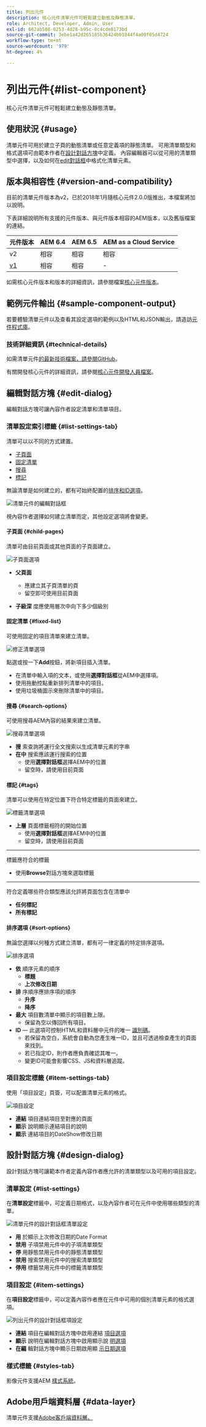 ```yaml
---
title: 列出元件
description: 核心元件清單元件可輕鬆建立動態及靜態清單。
role: Architect, Developer, Admin, User
exl-id: 662ab508-0253-4d28-b95c-8c4cde8173bd
source-git-commit: 3ebe1a42d265185b36424b01844f4a00f05d4724
workflow-type: tm+mt
source-wordcount: '979'
ht-degree: 4%

---
```


# 列出元件{#list-component}

核心元件清單元件可輕鬆建立動態及靜態清單。

## 使用狀況 {#usage}

清單元件可用於建立子頁的動態清單或任意定義項的靜態清單。 可用清單類型和格式選項可由範本作者在[設計對話方塊](#design-dialog)中定義。 內容編輯器可以從可用的清單類型中選擇，以及如何在[edit對話框](#edit-dialog)中格式化清單元素。

## 版本與相容性 {#version-and-compatibility}

目前的清單元件版本為v2，已於2018年1月隨核心元件2.0.0版推出，本檔案將加以說明。

下表詳細說明所有支援的元件版本、與元件版本相容的AEM版本，以及舊版檔案的連結。

| 元件版本 | AEM 6.4 | AEM 6.5 | AEM as a Cloud Service  |
|--- |--- |--- |---|
| v2 | 相容 | 相容 | 相容 |
| [v1](v1/list-v1.md) | 相容 | 相容 | - |

如需核心元件版本和版本的詳細資訊，請參閱檔案[核心元件版本](/help/versions.md)。

## 範例元件輸出 {#sample-component-output}

若要體驗清單元件以及查看其設定選項的範例以及HTML和JSON輸出，請造訪[元件程式庫](https://adobe.com/go/aem_cmp_library_list)。

### 技術詳細資訊 {#technical-details}

如需清單元件[的最新技術檔案，請參閱GitHub](https://adobe.com/go/aem_cmp_tech_list_v2)。

有關開發核心元件的詳細資訊，請參閱[核心元件開發人員檔案](/help/developing/overview.md)。

## 編輯對話方塊 {#edit-dialog}

編輯對話方塊可讓內容作者設定清單和清單項目。

### 清單設定索引標籤 {#list-settings-tab}

清單可以以不同的方式建置。

* [子頁面](#child-pages)
* [固定清單](#fixed-list)
* [搜尋](#search-options)
* [標記](#tags)

無論清單是如何建立的，都有可始終配置的[排序和ID選項](#sort-options)。

![清單元件的編輯對話框](/help/assets/list-edit.png)

視內容作者選擇如何建立清單而定，其他設定選項將會變更。

#### 子頁面 {#child-pages}

清單可由目前頁面或其他頁面的子頁面建立。

![子頁面選項](/help/assets/list-edit-child-pages.png)

* **父頁面**
   * 應建立其子頁清單的頁
   * 留空即可使用目前頁面

* **子級深**
度應使用層次中向下多少個級別

#### 固定清單 {#fixed-list}

可使用固定的項目清單來建立清單。

![修正清單選項](/help/assets/list-edit-fixed.png)

點選或按一下&#x200B;**Add**&#x200B;按鈕，將新項目插入清單。

* 在清單中輸入項的文本，或使用&#x200B;**選擇對話框**&#x200B;從AEM中選擇項。
* 使用拖動控點重新排列清單中的項目。
* 使用垃圾桶圖示來刪除清單中的項目。

#### 搜尋 {#search-options}

可使用搜尋AEM內容的結果來建立清單。

![搜尋清單選項](/help/assets/list-edit-search.png)

* **搜**
索查詢將運行全文搜索以生成清單元素的字串
* **在中**
搜索應該運行搜索的位置
   * 使用&#x200B;**選擇對話框**&#x200B;選擇AEM中的位置
   * 留空時，請使用目前頁面

#### 標記 {#tags}

清單可以使用在特定位置下符合特定標籤的頁面來建立。

![標籤清單選項](/help/assets/list-edit-tags.png)

* **上層**
頁面標籤相符的開始位置
   * 使用&#x200B;**選擇對話框**&#x200B;選擇AEM中的位置
   * 留空時，請使用目前頁面
* ****
標籤應符合的標籤
   * 使用&#x200B;**Browse**&#x200B;對話方塊來選取標籤
* ****
符合定義哪些符合類型應該允許將頁面包含在清單中
   * **任何標記**
   * **所有標記**

#### 排序選項 {#sort-options}

無論您選擇以何種方式建立清單，都有可一律定義的特定排序選項。

![排序選項](/help/assets/list-edit-sort-options.png)

* **依**
順序元素的順序
   * **標題**
   * **上次修改日期**
* **排**
序順序應排序項的順序
   * **升序**
   * **降序**
* **最大**
項目數清單中顯示的項目數上限。
   * 保留為空以傳回所有項目。
* **ID**  — 此選項可控制HTML和資料層中元件的唯一 [識別碼](/help/developing/data-layer/overview.md)。
   * 若保留為空白，系統會自動為您產生唯一ID，並且可透過檢查產生的頁面來找到。
   * 若已指定ID，則作者應負責確認其唯一。
   * 變更ID可能會影響CSS、JS和資料層追蹤。

### 項目設定標籤 {#item-settings-tab}

使用「項目設定」頁簽，可以配置清單元素的格式。

![項目設定](/help/assets/list-edit-items.png)

* **連結**
項目連結項目至對應的頁面
* **顯示**
說明顯示連結項目的說明
* **顯示**
連結項目的DateShow修改日期

## 設計對話方塊 {#design-dialog}

設計對話方塊可讓範本作者定義內容作者應允許的清單類型以及可用的項目設定。

### 清單設定 {#list-settings}

在&#x200B;**清單設定**&#x200B;標籤中，可定義日期格式，以及內容作者可在元件中使用哪些類型的清單。

![清單元件的設計對話框清單設定](/help/assets/list-design-list-settings.png)

* **用**
於顯示上次修改日期的Date Format
* **禁用**
子項禁用元件中的子項清單類型
* **停**
用靜態禁用元件中的靜態清單類型
* **禁用**
搜索禁用元件中的搜索清單類型
* **停用**
標籤禁用元件中的標籤清單類型

### 項目設定 {#item-settings}

在&#x200B;**項目設定**&#x200B;標籤中，可以定義內容作者應在元件中可用的個別清單元素的格式選項。

![列出元件的設計對話框項設定](/help/assets/list-design-item-settings.png)

* **連結**
項目在編輯對話方塊中啟用連結 [項目選項](#edit-dialog)
* **顯示**
說明在編輯對話方塊中啟用顯示說 [明選項](#edit-dialog)
* **在編**
輯對話方塊中顯示日期啟用顯 [示日期選項](#edit-dialog)

### 樣式標籤 {#styles-tab}

影像元件支援AEM [樣式系統](/help/get-started/authoring.md#component-styling)。

## Adobe用戶端資料層 {#data-layer}

清單元件支援[Adobe客戶端資料層。](/help/developing/data-layer/overview.md)
